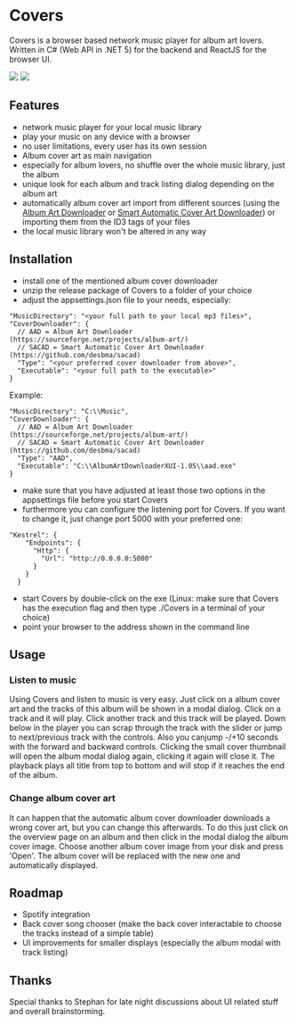 # Covers

Covers is a browser based network music player for album art lovers. 
Written in C# (Web API in .NET 5) for the backend and ReactJS for the browser UI.

<img src="https://lh3.googleusercontent.com/pw/ACtC-3esfg585AU3HQkJWyIFUtjbh-x81DaCvlypm0UZcLEzvL0gFaO1M-d5WKDFfRLGlfVJG-ERutPAbmD2rCwshAy4P3p1tbZFfTmeJ462Q2hb1aWKr4i8eXWsMTOWPAr4a6vgs-IP7iHF6BXCcYKEm1Ie6Q=w1119-h815-no" />

<img src="https://lh3.googleusercontent.com/pw/ACtC-3cPOzMtaB8KCSA3rssPSKBt5ubW73ww5Tp72rdRJofRRqY236VoHZMauMNAMYFxWjt4KmsDmtmooXhexWCCauQYapJlJKAC8K-ijz26mDXfbeFZ87uB4FuC_T43Fp0XREy0WnXtwfMwLQaaDxAINtSDaQ=w1254-h746-no?authuser=0" />

## Features
* network music player for your local music library
* play your music on any device with a browser
* no user limitations, every user has its own session
* Album cover art as main navigation
* especially for album lovers, no shuffle over the whole music library, just the album
* unique look for each album and track listing dialog depending on the album art
* automatically album cover art import from different sources (using the [Album Art Downloader](https://sourceforge.net/projects/album-art/) or [Smart Automatic Cover Art Downloader](https://github.com/desbma/sacad)) or importing them from the ID3 tags of your files
* the local music library won't be altered in any way

## Installation

* install one of the mentioned album cover downloader
* unzip the release package of Covers to a folder of your choice
* adjust the appsettings.json file to your needs, especially:
```
"MusicDirectory": "<your full path to your local mp3 files>",
"CoverDownloader": {
  // AAD = Album Art Downloader (https://sourceforge.net/projects/album-art/)
  // SACAD = Smart Automatic Cover Art Downloader (https://github.com/desbma/sacad)
  "Type": "<your preferred cover downloader from above>",
  "Executable": "<your full path to the executable>"
}
```
Example:
```
"MusicDirectory": "C:\\Music",
"CoverDownloader": {
  // AAD = Album Art Downloader (https://sourceforge.net/projects/album-art/)
  // SACAD = Smart Automatic Cover Art Downloader (https://github.com/desbma/sacad)
  "Type": "AAD",
  "Executable": "C:\\AlbumArtDownloaderXUI-1.05\\aad.exe"
}
```
* make sure that you have adjusted at least those two options in the appsettings file before you start Covers
* furthermore you can configure the listening port for Covers. If you want to change it, just change port 5000 with your preferred one:
```
"Kestrel": {
    "Endpoints": {
      "Http": {
        "Url": "http://0.0.0.0:5000"
      }
    }
  }
  ```
* start Covers by double-click on the exe (Linux: make sure that Covers has the execution flag and then type ./Covers in a terminal of your choice)
* point your browser to the address shown in the command line

## Usage
### Listen to music
Using Covers and listen to music is very easy. Just click on a album cover art and the tracks of this album will be shown in a modal dialog. Click on a track and it will play. Click another track and this track will be played. Down below in the player you can scrap through the track with the slider or jump to next/previous track with the controls. Also you canjump -/+10 seconds with the forward and backward controls. Clicking the small cover thumbnail will open the album modal dialog again, clicking it again will close it.
The playback plays all title from top to bottom and will stop if it reaches the end of the album.

### Change album cover art
It can happen that the automatic album cover downloader downloads a wrong cover art, but you can change this afterwards. To do this just click on the overview page on an album and then click in the modal dialog the album cover image. Choose another album cover image from your disk and press 'Open'. The album cover will be replaced with the new one and automatically displayed.

## Roadmap

* Spotify integration
* Back cover song chooser (make the back cover interactable to choose the tracks instead of a simple table)
* UI improvements for smaller displays (especially the album modal with track listing)

## Thanks

Special thanks to Stephan for late night discussions about UI related stuff and overall brainstorming.
